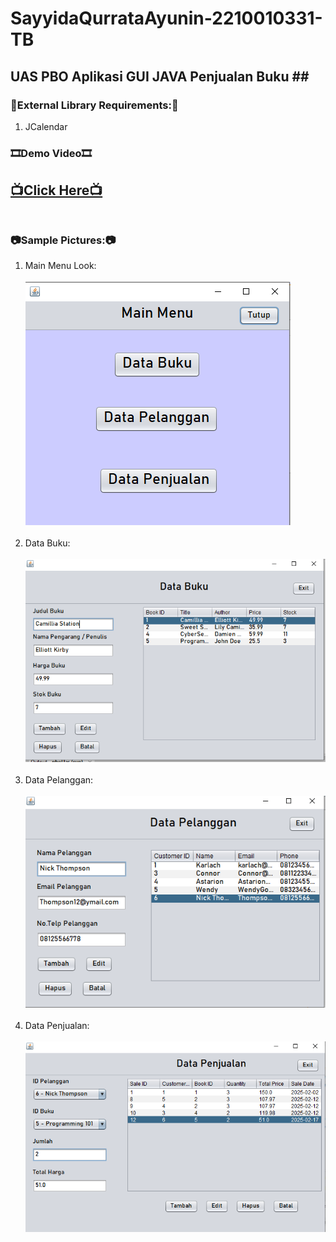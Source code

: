 # SayyidaQurrataAyunin-2210010331-TB
## UAS PBO Aplikasi GUI JAVA Penjualan Buku ## <br>

### 📖External Library Requirements:📖
1. JCalendar
### 🎞Demo Video🎞<br>
[**📺Click Here📺**](https://youtu.be/KYDb_q8KWx0)<br><br>
----
### 📷Sample Pictures:📷
1. Main Menu Look:<br><br>
![App Screenshot](https://github.com/QorryNezt/SayyidaQurrataAyunin-2210010331-TB/blob/main/img/main.png?raw=true)<br><br>
2. Data Buku: <br><br>
![App Screenshot](https://github.com/QorryNezt/SayyidaQurrataAyunin-2210010331-TB/blob/main/img/buku.png?raw=true)<br><br>
3. Data Pelanggan:<br><br>
![App Screenshot](https://github.com/QorryNezt/SayyidaQurrataAyunin-2210010331-TB/blob/main/img/pelanggan.png?raw=true)<br><br>
4. Data Penjualan:<br><br>
![App Screenshot](https://github.com/QorryNezt/SayyidaQurrataAyunin-2210010331-TB/blob/main/img/penjualan.png?raw=true)<br><br>

